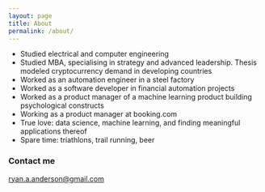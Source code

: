 ```yaml
---
layout: page
title: About
permalink: /about/
---
```


* Studied electrical and computer engineering
* Studied MBA, specialising in strategy and advanced leadership. Thesis modeled cryptocurrency demand in developing countries
* Worked as an automation engineer in a steel factory
* Worked as a software developer in financial automation projects
* Worked as a product manager of a machine learning product building psychological constructs
* Working as a product manager at booking.com
* True love: data science, machine learning, and finding meaningful applications thereof
* Spare time: triathlons, trail running, beer

### Contact me

[ryan.a.anderson@gmail.com](mailto:ryan.a.anderson@gmail.com)